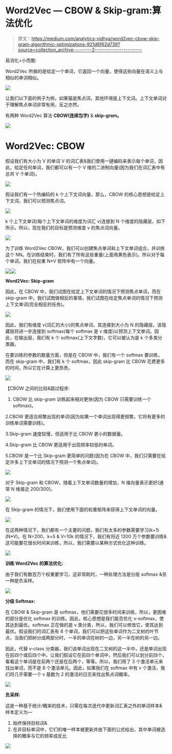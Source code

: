 # Word2Vec — CBOW & Skip-gram:算法优化

> 原文：<https://medium.com/analytics-vidhya/word2vec-cbow-skip-gram-algorithmic-optimizations-921d6f62d739?source=collection_archive---------2----------------------->

易消化+小而脆:

Word2Vec 所做的是给定一个单词，它返回一个向量，使得这些向量在语义上与相似的单词相似。

![](img/928b95a7e6601d366c33b3eae96e94f1.png)

让我们以下面的例子为例，如果猫是焦点词，其他环境是上下文词。上下文单词对于理解焦点单词非常有用，反之亦然。

有两种 Word2Vec 算法 **CBOW(连续包字)** & **skip-gram。**

![](img/9b445a3424443ec3201bb932f52bd92e.png)

# Word2Vec: CBOW

假设我们有大小为 V 的单词 V 的词汇表&我们使用一键编码来表示每个单词，因此，给定任何单词，我们都可以有一个 V 维的二进制向量(因为我们在词汇表中有总共 V 个单词)。

![](img/b5f4296f756884e5fca3ed7fda86c9c1.png)

假设我们有一个热编码的 k 个上下文词向量，那么，CBOW 的核心思想是给定上下文词，我们可以预测焦点词。

![](img/ef3d01f7effa4a96848c8e984c624daa.png)

k 个上下文单词(每个上下文单词的维度为词汇 v)连接到 N 个维度的隐藏层，如下所示。所以，现在我们的目标是预测维度 v 的焦点词向量。

![](img/db311848d69c6b75f82e70e3b100d981.png)

为了训练 Word2Vec CBOW，我们可以创建焦点单词和上下文单词组合，并训练这个 NN。在训练结束时，我们有了所有这些重量(上面用黄色表示)。所以对于每个单词，我们在权重 N*V 矩阵中有一个向量。

![](img/42d437a129a388f5cd62c52bd1e6cc4f.png)![](img/47a7306d73988fb4a2f79f7543b6a0a9.png)

**Word2Vec: Skip-gram**

因此，在 CBOW 中，我们试图在给定上下文单词的情况下预测焦点单词，而在 skip-gram 中，我们试图做相反的事情，我们试图在给定焦点单词的情况下预测上下文单词(完全相反的任务)。

![](img/cdfdfa459e5f3162bfc4e5df3e99b80b.png)

因此，我们有维度 v(词汇的大小)的焦点单词，其连接到大小为 N 的隐藏层，该隐藏层将进一步连接到 softmax(每个 softmax 是 v 维度)以预测上下文单词。因此，在输出层，我们有 k 个 softmax(上下文字数)，它可以被认为是 k 个多类分类器。

在要训练的参数的数量方面，但是在 CBOW 中，我们有一个 softmax 要训练，而在 skip-gram 中，我们有 k 个 softmax，因此 skip-gram 比 CBOW 花费更多的时间，所以它在计算上更昂贵。

![](img/c56d63fa0cc7c3fb9a45e1bef137d189.png)

【CBOW 之间的比较&跳过程序:

1.  CBOW 比 skip-gram 训练起来相对更快(因为 CBOW 只需要训练一个 softmax)。

2.CBOW 更适合频繁出现的单词(因为如果一个单词出现得更频繁，它将有更多的训练单词需要训练)。

3.Skip-gram 速度较慢，但适用于比 CBOW 更小的数据量。

4.Skip-gram 比 CBOW 更适用于出现频率较低的单词。

5.CBOW 是一个比 Skip-gram 更简单的问题(因为在 CBOW 中，我们只需要在给定许多上下文单词的情况下预测一个焦点单词)。

![](img/ecd98ae656629ba6f99514fc9b658d7d.png)

对于 Skip-gram 和 CBOW，随着上下文单词数量的增加，N 维向量表示更好(通常 N 维接近 200/300)。

![](img/0c28ef06fcdd7f4d2b97870805511954.png)

在 Skip-gram 的情况下，我们使用下面的权重矩阵来获得上下文单词的向量。

![](img/17f7c87e0b398f2381d68c8228fff2c4.png)

在这两种情况下，我们都有一个主要的问题，我们有太多的参数需要学习(k+1)(N*V)。在 N=200，k=5 & V=10k 的情况下，我们有将近 1200 万个参数要训练&这可能要花很长时间来训练，所以，我们需要以某种方式优化这种训练。

![](img/cdba9f1109fb2b7aece00ef1bf800631.png)

**训练 Word2Vec 的算法优化:**

由于我们有数百万个权重要学习，这非常耗时，一种处理方法是分层 softmax &另一种是负采样。

![](img/9254de0a55d132adc299d99b1d2a0ffc.png)

**分级 Softmax:**

在 CBOW & Skip-gram 是 softmax，他们需要花很多时间来训练，所以，更困难的部分是优化 softmax 的训练。因此，核心思想是我们能否优化 v-softmax，使其达到最优。softmax 正在做的是 v 类分类，所以，我们可以修改它，使其达到最优。假设我们的词汇表有 8 个单词，我们可以把这些单词作为二叉树的叶节点，当我们把树分成两部分时，一半的单词在树的一边，另一半在树的另一边。

因此，代替 v-class 分类器，我们说单词出现在二叉树的这一半中，还是单词出现在前四个或后四个中。让我们假设它在前四个单词中，然后我们可以划分前四个，看看这个单词是在前两个还是在后两个，等等。所以，我们用了 3 个激活单元来找出单词，而不是 8 个激活单元。因此，如果我们在 softmax 中有 v 个激活，我们将几乎需要一个 v 基数为 2 的激活的日志来找出焦点词概率。

![](img/907f9441b019a3f22dba99089ee5bce6.png)

**负采样:**

这是一种基于统计/概率的技术，只需在每次迭代中更新词汇表之外的单词样本&样本定义为—

1.  始终保持目标词&
2.  在非目标单词中，它们的唯一样本被更新并由下面的公式给出，其中单词被选择的概率与它的频率成反比

![](img/c916997f9b6b53170edb5c29fc1099ce.png)